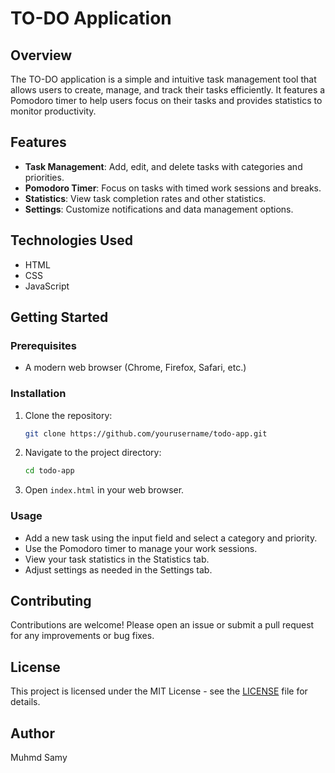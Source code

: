 # TO-DO Application

## Overview
The TO-DO application is a simple and intuitive task management tool that allows users to create, manage, and track their tasks efficiently. It features a Pomodoro timer to help users focus on their tasks and provides statistics to monitor productivity.

## Features
- **Task Management**: Add, edit, and delete tasks with categories and priorities.
- **Pomodoro Timer**: Focus on tasks with timed work sessions and breaks.
- **Statistics**: View task completion rates and other statistics.
- **Settings**: Customize notifications and data management options.

## Technologies Used
- HTML
- CSS
- JavaScript

## Getting Started

### Prerequisites
- A modern web browser (Chrome, Firefox, Safari, etc.)

### Installation
1. Clone the repository:
   ```bash
   git clone https://github.com/yourusername/todo-app.git
   ```
2. Navigate to the project directory:
   ```bash
   cd todo-app
   ```
3. Open `index.html` in your web browser.

### Usage
- Add a new task using the input field and select a category and priority.
- Use the Pomodoro timer to manage your work sessions.
- View your task statistics in the Statistics tab.
- Adjust settings as needed in the Settings tab.

## Contributing
Contributions are welcome! Please open an issue or submit a pull request for any improvements or bug fixes.

## License
This project is licensed under the MIT License - see the [LICENSE](LICENSE) file for details.

## Author
Muhmd Samy
